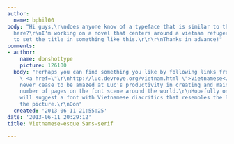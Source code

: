 ```yaml
---
author:
  name: bphil00
body: "Hi guys,\r\ndoes anyone know of a typeface that is similar to the one attached
  here?\r\nI'm working on a novel that centers around a vietnam refugee, and I'd love
  to set the title in something like this.\r\n\r\nThanks in advance!"
comments:
- author:
    name: donshottype
    picture: 126100
  body: "Perhaps you can find something you like by following links from Luc Devroye's
    \ <a href=\"\r\nhttp://luc.devroye.org/vietnam.html \">Vietnamese</a> page. I
    never cease to be amazed at Luc's productivity in creating and maintaining a large
    number of pages on the font scene around the world.\r\nHopefully one of our typophiles
    will suggest a font with Vietnamese diacritics that resembles the lettering in
    the picture.\r\nDon"
  created: '2013-06-11 21:55:25'
date: '2013-06-11 20:29:12'
title: Vietnamese-esque Sans-serif

---
```

